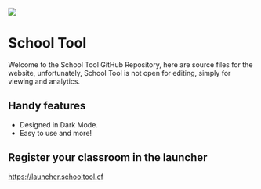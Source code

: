 <img src="https://schooltool.io/assets/img/logo.webp?h=0722d3247654ad6b5121ce1ebd28d5fc"></img>
# School Tool
Welcome to the School Tool GitHub Repository, here are source files for the website, unfortunately, School Tool is not open for editing, simply for viewing and analytics.

## Handy features
- Designed in Dark Mode.
- Easy to use and more!

## Register your classroom in the launcher
https://launcher.schooltool.cf
